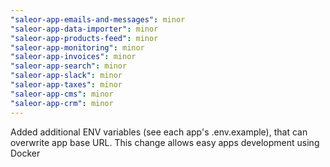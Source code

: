 ```yaml
---
"saleor-app-emails-and-messages": minor
"saleor-app-data-importer": minor
"saleor-app-products-feed": minor
"saleor-app-monitoring": minor
"saleor-app-invoices": minor
"saleor-app-search": minor
"saleor-app-slack": minor
"saleor-app-taxes": minor
"saleor-app-cms": minor
"saleor-app-crm": minor
---
```


Added additional ENV variables (see each app's .env.example), that can overwrite app base URL. This change allows easy apps development using Docker
